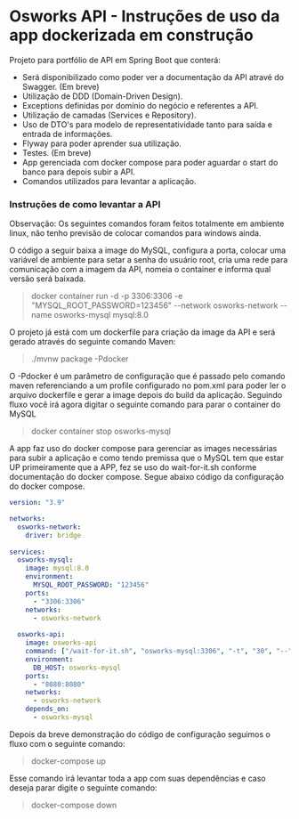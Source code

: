 # Osworks API - Instruções de uso da app dockerizada em construção

Projeto para portfólio de API em Spring Boot que conterá: 

* Será disponibilizado como poder ver a documentação da API atravé do Swagger. (Em breve)
* Utilização de DDD (Domain-Driven Design).
* Exceptions definidas por domínio do negócio e referentes a API.
* Utilização de camadas (Services e Repository).
* Uso de DTO's para modelo de representatividade tanto para saída e entrada de informações.
* Flyway para poder aprender sua utilização.
* Testes. (Em breve)
* App gerenciada com docker compose para poder aguardar o start do banco para depois subir a API.
* Comandos utilizados para levantar a aplicação.

### Instruções de como levantar a API

Observação:
Os seguintes comandos foram feitos totalmente em ambiente linux, não tenho previsão de colocar comandos para windows ainda.

O código a seguir baixa a image do MySQL, configura a porta, colocar uma variável de ambiente para setar a senha do usuário root, cria uma rede para comunicação com a imagem da API, nomeia o container e informa qual versão será baixada.

> docker container run -d -p 3306:3306 -e "MYSQL_ROOT_PASSWORD=123456" --network osworks-network --name osworks-mysql mysql:8.0

O projeto já está com um dockerfile para criação da image da API e será gerado através do seguinte comando Maven:

> ./mvnw package -Pdocker

O -Pdocker é um parâmetro de configuração que é passado pelo comando maven referenciando a um profile configurado no pom.xml para poder ler o arquivo dockerfile e gerar a image depois do build da aplicação. Seguindo fluxo você irá agora digitar o seguinte comando para parar o container do MySQL 

> docker container stop osworks-mysql

A app faz uso do docker compose para gerenciar as images necessárias para subir a aplicação e como tendo premissa que o MySQL tem que estar UP primeiramente que a APP, fez se uso do wait-for-it.sh conforme documentação do docker compose. Segue abaixo código da configuração do docker compose.

```yml
version: "3.9"

networks:
  osworks-network:
    driver: bridge
    
services:
  osworks-mysql: 
    image: mysql:8.0
    environment:
      MYSQL_ROOT_PASSWORD: "123456"
    ports:
      - "3306:3306"
    networks:
      - osworks-network
  
  osworks-api:
    image: osworks-api
    command: ["/wait-for-it.sh", "osworks-mysql:3306", "-t", "30", "--", "java", "-jar", "osworks-api.jar"]
    environment:
      DB_HOST: osworks-mysql
    ports:
      - "8080:8080"
    networks:
      - osworks-network
    depends_on:
      - osworks-mysql  
```
Depois da breve demonstração do código de configuração seguimos o fluxo com o seguinte comando:

> docker-compose up

Esse comando irá levantar toda a app com suas dependências e caso deseja parar digite o seguinte comando:

> docker-compose down
